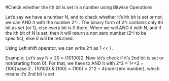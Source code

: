 #Check whether the ith bit is set in a number using Bitwise Operations
 
Let’s say we have a number N, and to check whether it’s ith bit is set or not, we can AND it with the number 2^i . The binary form of 2^i contains only ith bit as set (or 1), else every bit is 0 there. When we will AND it with N, and if the ith bit of N is set, then it will return a non zero number (2^i to be specific), else 0 will be returned.

Using Left shift operator, we can write 2^i as 1 << i .

Example:
Let’s say N = 20 = {10100}2. Now let’s check if it’s 2nd bit is set or not(starting from 0). For that, we have to AND it with 2^2 = 1<<2 = {100}base 2 . 
{10100} & {100} = {100} = 2^2 = 4(non-zero number), which means it’s 2nd bit is set.



